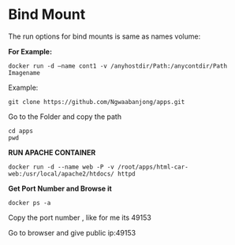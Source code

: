# Bind Mount
The run options for bind mounts is same as names volume:

**For Example:**
```
docker run -d –name cont1 -v /anyhostdir/Path:/anycontdir/Path Imagename
```
Example:
```
git clone https://github.com/Ngwaabanjong/apps.git
```

Go to the Folder and copy the path
```
cd apps
pwd
```

**RUN APACHE CONTAINER**
```
docker run -d --name web -P -v /root/apps/html-car-web:/usr/local/apache2/htdocs/ httpd
```

**Get Port Number and Browse it**
```
docker ps -a
```

Copy the port number , like for me its 49153

Go to browser and give public ip:49153
